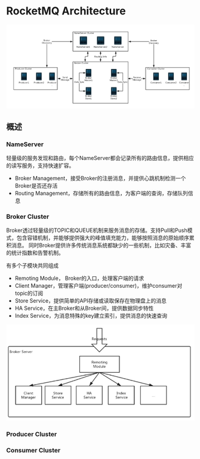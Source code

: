 # RocketMQ Architecture

![RocketMQ架构图](../statics/rmq-basic-arc.png)

## 概述

### NameServer

轻量级的服务发现和路由，每个NameServer都会记录所有的路由信息，提供相应的读写服务，支持快速扩容。

- Broker Management，接受Broker的注册消息，并提供心跳机制检测一个Broker是否还存活
- Routing Management，存储所有的路由信息，为客户端的查询，存储队列信息

### Broker Cluster

Broker透过轻量级的TOPIC和QUEUE机制来服务消息的存储。支持Pull和Push模式，包含容错机制，并能够提供强大的峰值填充能力，能够按照消息的原始顺序累积消息。
同时Broker提供许多传统消息系统都缺少的一些机制，比如灾备、丰富的统计指数和告警机制。

有多个子模块共同组成

- Remoting Module， Broker的入口，处理客户端的请求
- Client Manager，管理客户端(producer/consumer)，维护consumer对topic的订阅
- Store Service，提供简单的API存储或读取保存在物理盘上的消息
- HA Service，在主Broker和从Broker间，提供数据同步特性
- Index Service，为消息特殊的key建立索引，提供消息的快速查询

![Broker Server的组成](../statics/rmq-basic-component.png)

### Producer Cluster

### Consumer Cluster